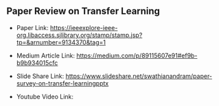 ## Paper Review on Transfer Learning

* Paper Link: https://ieeexplore-ieee-org.libaccess.sjlibrary.org/stamp/stamp.jsp?tp=&arnumber=9134370&tag=1

* Medium Article Link: https://medium.com/p/89115607e91#ef9b-b9b934015cfc

* Slide Share Link: https://www.slideshare.net/swathianandram/paper-survey-on-transfer-learningpptx

* Youtube Video Link: 
